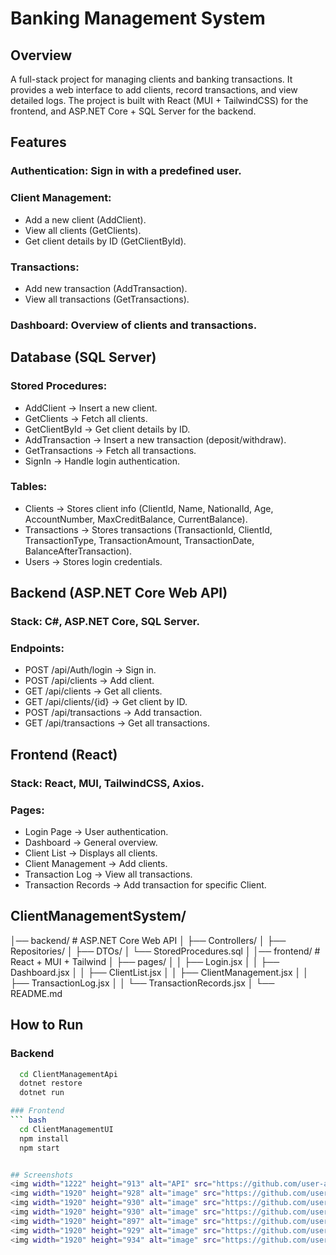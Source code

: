 # Banking Management System
## Overview

A full-stack project for managing clients and banking transactions.
It provides a web interface to add clients, record transactions, and view detailed logs.
The project is built with React (MUI + TailwindCSS) for the frontend, and ASP.NET Core + SQL Server for the backend.


## Features
### Authentication: Sign in with a predefined user.
### Client Management:
  - Add a new client (AddClient).
  - View all clients (GetClients).
  - Get client details by ID (GetClientById).
### Transactions:
  - Add new transaction (AddTransaction).
  - View all transactions (GetTransactions).
### Dashboard: Overview of clients and transactions.


## Database (SQL Server)
### Stored Procedures:
  - AddClient → Insert a new client.
  - GetClients → Fetch all clients.
  - GetClientById → Get client details by ID.
  - AddTransaction → Insert a new transaction (deposit/withdraw).
  - GetTransactions → Fetch all transactions.
  - SignIn → Handle login authentication.

### Tables:
  - Clients → Stores client info (ClientId, Name, NationalId, Age, AccountNumber, MaxCreditBalance, CurrentBalance).
  - Transactions → Stores transactions (TransactionId, ClientId, TransactionType, TransactionAmount, TransactionDate, BalanceAfterTransaction).
  - Users → Stores login credentials.


## Backend (ASP.NET Core Web API)
### Stack: C#, ASP.NET Core, SQL Server.

### Endpoints:
  - POST /api/Auth/login → Sign in.
  - POST /api/clients → Add client.
  - GET /api/clients → Get all clients.
  - GET /api/clients/{id} → Get client by ID.
  - POST /api/transactions → Add transaction.
  - GET /api/transactions → Get all transactions.


## Frontend (React)
### Stack: React, MUI, TailwindCSS, Axios.

### Pages:
  - Login Page → User authentication.
  - Dashboard → General overview.
  - Client List → Displays all clients.
  - Client Management → Add clients.
  - Transaction Log → View all transactions.
  - Transaction Records → Add transaction for specific Client.


## ClientManagementSystem/
│── backend/         # ASP.NET Core Web API
│   ├── Controllers/
│   ├── Repositories/
│   ├── DTOs/
│   └── StoredProcedures.sql
│
│── frontend/        # React + MUI + Tailwind
│   ├── pages/
│   │   ├── Login.jsx
│   │   ├── Dashboard.jsx
│   │   ├── ClientList.jsx
│   │   ├── ClientManagement.jsx
│   │   ├── TransactionLog.jsx
│   │   └── TransactionRecords.jsx
│
└── README.md


## How to Run
### Backend
``` bash
  cd ClientManagementApi
  dotnet restore
  dotnet run

### Frontend
``` bash
  cd ClientManagementUI
  npm install
  npm start


## Screenshots
<img width="1222" height="913" alt="API" src="https://github.com/user-attachments/assets/59815a4d-ab1e-46c2-9e3e-c187bb101025" />
<img width="1920" height="928" alt="image" src="https://github.com/user-attachments/assets/088300e2-80e6-44f5-97be-0ca385ec7b31" />
<img width="1920" height="930" alt="image" src="https://github.com/user-attachments/assets/b7015083-7218-402b-9270-32dee46fb819" />
<img width="1920" height="930" alt="image" src="https://github.com/user-attachments/assets/34649a73-e7d2-45ea-88f0-062e3387b4ed" />
<img width="1920" height="897" alt="image" src="https://github.com/user-attachments/assets/e487d724-6374-4413-b157-242c5d5eadd1" />
<img width="1920" height="929" alt="image" src="https://github.com/user-attachments/assets/41e86655-4ea6-4892-84cb-8237bfa20869" />
<img width="1920" height="934" alt="image" src="https://github.com/user-attachments/assets/b906df16-a5ae-4d4e-a549-a55f2228fbb3" />

